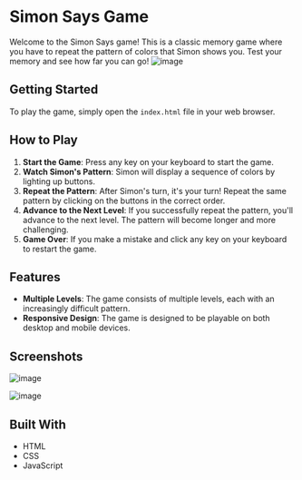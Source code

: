 # Simon Says Game

Welcome to the Simon Says game! This is a classic memory game where you have to repeat the pattern of colors that Simon shows you. Test your memory and see how far you can go!
![image](https://github.com/SHAIK-SHAHEED/Simon-says-game/assets/150045974/3c1a45da-03a5-4dd1-a38d-d85777433b9c)






## Getting Started

To play the game, simply open the `index.html` file in your web browser.

## How to Play

1. **Start the Game**: Press any key on your keyboard to start the game.
2. **Watch Simon's Pattern**: Simon will display a sequence of colors by lighting up buttons.
3. **Repeat the Pattern**: After Simon's turn, it's your turn! Repeat the same pattern by clicking on the buttons in the correct order.
4. **Advance to the Next Level**: If you successfully repeat the pattern, you'll advance to the next level. The pattern will become longer and more challenging.
5. **Game Over**: If you make a mistake and click any key on your keyboard to restart the game.

## Features

- **Multiple Levels**: The game consists of multiple levels, each with an increasingly difficult pattern.
- **Responsive Design**: The game is designed to be playable on both desktop and mobile devices.

## Screenshots

![image](https://github.com/SHAIK-SHAHEED/Simon-says-game/assets/150045974/1e447fca-0cbf-4400-a029-9cffef7da328)


![image](https://github.com/SHAIK-SHAHEED/Simon-says-game/assets/150045974/ed0e1c20-8c6f-4dc2-aaec-1bbd568e513c)







## Built With

- HTML
- CSS
- JavaScript

